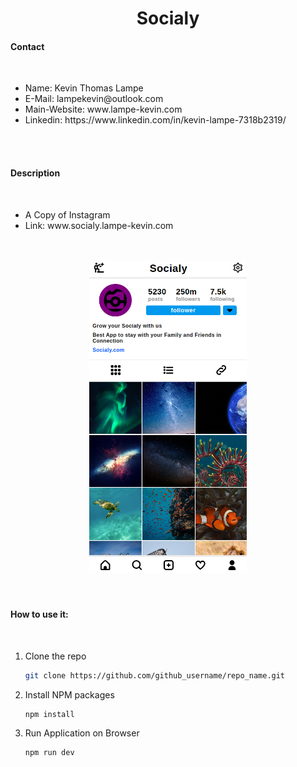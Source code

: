 <h1 align="center">Socialy</h1>

<h4>Contact</h4>
<br/>
<ul>
  <li>Name: Kevin Thomas Lampe</li>
  <li>E-Mail: lampekevin@outlook.com</li>
  <li>Main-Website: www.lampe-kevin.com</li>
  <li>Linkedin: https://www.linkedin.com/in/kevin-lampe-7318b2319/</li>
</ul>

<br/>
<br/>

<h4>Description</h4>
<br/>
<ul>
   <li>A Copy of Instagram</li>
   <li>Link: www.socialy.lampe-kevin.com</li>
</ul>



<br/>
<br/>

<div align="center">
   <img src="/src/assets/images/website-screenshot.png" width="50%" />
</div>

<br/>
<br/>

<h4>How to use it:</h4>
<br/>

1. Clone the repo
   ```sh
   git clone https://github.com/github_username/repo_name.git
   ```

2. Install NPM packages
   ```sh
   npm install
   ```

3. Run Application on Browser
   ```sh
   npm run dev
   ```